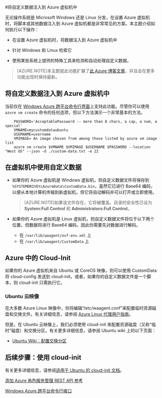 <properties title="virtual-machines-how-to-inject-custom-data" pageTitle="将自定义数据注入到 Azure 虚拟机中" description="本主题介绍如何在创建实例时将自定义数据注入到 Azure 虚拟机中，以及如何在 Windows 或 Linux 上找到自定义数据。" metaKeywords="Azure linux vm, linux vm, userdata vm, user data vm, custom data vm, windows custom data" services="virtual-machines" solutions="" documentationCenter="" authors="rasquill" manager="timlt" editor="tysonn" videoId="" scriptId=""/>

<tags ms.service="virtual-machines" ms.date="04/07/2015" wacn.date="06/19/2015"/>

#将自定义数据注入到 Azure 虚拟机中 

无论操作系统是 Microsoft Windows 还是 Linux 分发，在设置 Azure 虚拟机时，将脚本或其他数据注入到 Azure 虚拟机都是非常常见的方案。本主题介绍如何执行以下操作：

- 在设置 Azure 虚拟机时，将数据注入到 Azure 虚拟机中

- 针对 Windows 和 Linux 检索它

- 使用某些系统上提供的特殊工具来检测和自动处理自定义数据。

> [AZURE.NOTE]本主题就此功能扩展了[此 Azure 博客文章](http://azure.microsoft.com/blog/2014/04/21/custom-data-and-cloud-init-on-windows-azure/)，并且会在更多功能出现时保持最新。

## 将自定义数据注入到 Azure 虚拟机中

当前仅在 [Windows Azure 跨平台命令行界面](https://github.com/Azure/azure-sdk-tools-xplat)上支持此功能。尽管你可以使用 `azure vm create` 命令的任何选项，但以下方法演示一个非常基本的方法。

```
    PASSWORD='AcceptablePassword -- more than 8 chars, a cap, a num, a special'
    VMNAME=mycustomdataubuntu
    USERNAME=username
    VMIMAGE= An image chosen from among those listed by azure vm image list
    azure vm create $VMNAME $VMIMAGE $USERNAME $PASSWORD --location "West US" --json -d ./custom-data.txt -e 22
```


## 在虚拟机中使用自定义数据
 
+ 如果你的 Azure 虚拟机是 Windows 虚拟机，则自定义数据文件将保存到 `%SYSTEMDRIVE%\AzureData\CustomData.bin`，虽然它已进行 Base64 编码，以便从本地计算机传输到新虚拟机，但它将自动解码并可以打开或立即使用。 

   >[AZURE.NOTE]如果该文件存在，它将被覆盖。目录的安全性已设为 **System:Full Control** 和 **Administrators:Full Control**。

+ 如果你的 Azure 虚拟机是 Linux 虚拟机，则自定义数据文件将位于以下两个位置，但数据将进行 Base64 编码，因此你需要先对数据进行解码。

    + 在 `/var/lib/waagent/ovf-env.xml` 上
    + 在 `/var/lib/waagent/CustomData` 上 



## Azure 中的 Cloud-Init

如果你的 Azure 虚拟机来自 Ubuntu 或 CoreOS 映像，则可以使用 CustomData 将 cloud-config 发送到 cloud-init。或者，如果你的自定义数据文件是一个脚本，则 cloud-init 只需执行它。

### Ubuntu 云映像

在大多数 Azure Linux 映像中，你将编辑“/etc/waagent.conf”来配置临时资源磁盘和交换文件。有关详细信息，请参阅 [Azure Linux 代理用户指南](virtual-machines-linux-agent-user-guide)。

但是，在 Ubuntu 云映像上，我们必须使用 cloud-init 来配置资源磁盘（又称“临时”磁盘）和交换分区。有关更多详细信息，请参阅 Ubuntu wiki 上的以下页面：

 - [Ubuntu Wiki：配置交换分区](http://go.microsoft.com/fwlink/?LinkID=532955&clcid=0x409)


<!--Every topic should have next steps and links to the next logical set of content to keep the customer engaged-->
## 后续步骤：使用 cloud-init

有关更多详细信息，请参阅[适用于 Ubuntu 的 cloud-init 文档](https://help.ubuntu.com/community/CloudInit)。

<!--Link references-->
[添加 Azure 角色服务管理 REST API 参考](http://msdn.microsoft.com/zh-cn/library/azure/jj157186.aspx)

[Windows Azure 跨平台命令行接口](https://github.com/Azure/azure-sdk-tools-xplat)

<!---HONumber=60-->